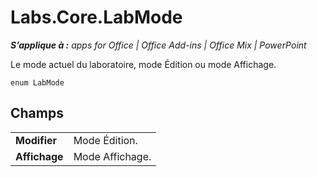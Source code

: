 
# Labs.Core.LabMode

 _**S’applique à :** apps for Office | Office Add-ins | Office Mix | PowerPoint_

Le mode actuel du laboratoire, mode Édition ou mode Affichage.

```
enum LabMode
```


## Champs


|||
|:-----|:-----|
|**Modifier**|Mode Édition.|
|**Affichage**|Mode Affichage.|
